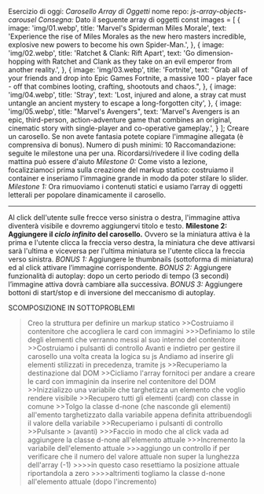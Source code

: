 Esercizio di oggi: *Carosello Array di Oggetti*
nome repo: *js-array-objects-carousel*
*Consegna:*
Dato il seguente array di oggetti
 const images = [
    {
        image: 'img/01.webp',
        title: 'Marvel\'s Spiderman Miles Morale',
        text: 'Experience the rise of Miles Morales as the new hero masters incredible, explosive new powers to become his own Spider-Man.',
    }, {
        image: 'img/02.webp',
        title: 'Ratchet & Clank: Rift Apart',
        text: 'Go dimension-hopping with Ratchet and Clank as they take on an evil emperor from another reality.',
    }, {
        image: 'img/03.webp',
        title: 'Fortnite',
        text: "Grab all of your friends and drop into Epic Games Fortnite, a massive 100 - player face - off that combines looting, crafting, shootouts and chaos.",
    }, {
        image: 'img/04.webp',
        title: 'Stray',
        text: 'Lost, injured and alone, a stray cat must untangle an ancient mystery to escape a long-forgotten city',
    }, {
        image: 'img/05.webp',
        title: "Marvel's Avengers",
        text: 'Marvel\'s Avengers is an epic, third-person, action-adventure game that combines an original, cinematic story with single-player and co-operative gameplay.',
    }
];
Creare un carosello. Se non avete fantasia potete copiare l'immagine allegata (è comprensiva di bonus).
Numero di push minimi: 10
Raccomandazione: seguite le milestone una per una. Ricordarsi/rivedere il live coding della mattina
può essere d'aiuto
*Milestone 0:*
Come visto a lezione, focalizziamoci prima sulla creazione del markup statico: costruiamo il container e inseriamo l'immagine grande in modo da poter stilare lo slider.
*Milestone 1:*
Ora rimuoviamo i contenuti statici e usiamo l’array di oggetti letterali per popolare dinamicamente il carosello.
****
Al click dell'utente sulle frecce verso sinistra o destra, l'immagine attiva diventerà visibile e dovremo aggiungervi titolo e testo.
**Milestone 2:
Aggiungere il *ciclo infinito* del carosello.** Ovvero se la miniatura attiva è la prima e l'utente clicca la freccia verso destra, la miniatura che deve attivarsi sarà l'ultima e viceversa per l'ultima miniatura se l'utente clicca la freccia verso sinistra.
*BONUS 1:*
Aggiungere le thumbnails (sottoforma di miniatura) ed al click attivare l’immagine corrispondente.
*BONUS 2:*
Aggiungere funzionalità di autoplay: dopo un certo periodo di tempo (3 secondi) l’immagine attiva dovrà cambiare alla successiva.
*BONUS 3:*
Aggiungere bottoni di start/stop e di inversione del meccanismo di autoplay.

SCOMPOSIZIONE IN SOTTOPROBLEMI
>Creo la struttura per definire un markup statico 
    >>Costruiamo il contenitore che accogliera le card con immagini 
        >>>Definiamo lo stile degli elementi che verranno messi al suo interno del contenitore
    >>Costruiamo i pulsanti di controllo Avanti e indietro per gestire il carosello una volta creata la logica su js 
>Andiamo ad inserire gli elementi stilizzati in precedenza, tramite js 
    >>Recuperiamo la destinazione dal DOM
    >>Cicliamo l'array fornitoci per andare a creare le card con immaginin da inserire nel contenitore del DOM
    >>Inizzializzo una variabile che targhetizza un elemento che voglio rendere visibile 
    >>Recupero tutti gli elementi (card) con classe in comune 
    >>Tolgo la classe d-none (che nasconde gli elementi) all'emento targhetizzato dalla variabile appena definita attribuendogli il valore della variabile 
    >>Recuperiamo i pulsanti di controllo
        >>Pulsante > (avanti)
            >>>Faccio in modo che al click vada ad aggiungere la classe d-none all'elemento attuale 
            >>>Incremento la variabile dell'elemento attuale
            >>>aggiungo un controllo if per verificare che il numero del valore attuale  non super la lunghezza dell'array (-1)
                >>>>in questo caso resettiamo la posizione attuale riportandola a zero 
                >>>>altrimenti togliamo la classe d-none all'elemento attuale (dopo l'incremento)

